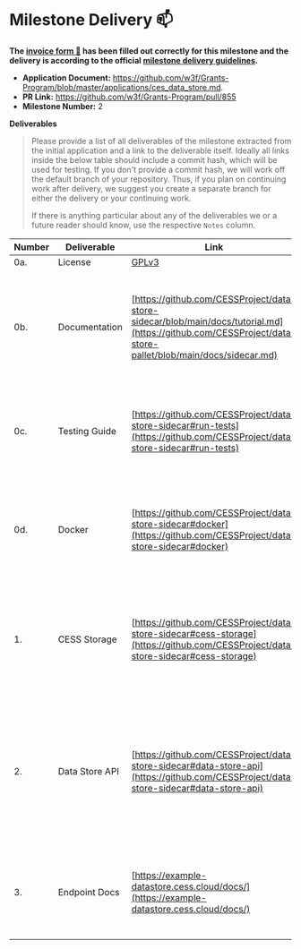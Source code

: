 # Milestone Delivery :mailbox:

**The [invoice form :pencil:](https://docs.google.com/forms/d/e/1FAIpQLSfmNYaoCgrxyhzgoKQ0ynQvnNRoTmgApz9NrMp-hd8mhIiO0A/viewform) has been filled out correctly for this milestone and the delivery is according to the official [milestone delivery guidelines](https://github.com/w3f/Grants-Program/blob/master/docs/milestone-deliverables-guidelines.md).**  

* **Application Document:** https://github.com/w3f/Grants-Program/blob/master/applications/ces_data_store.md. 
* **PR Link:** https://github.com/w3f/Grants-Program/pull/855
* **Milestone Number:** 2

**Deliverables**
> Please provide a list of all deliverables of the milestone extracted from the initial application and a link to the deliverable itself. Ideally all links inside the below table should include a commit hash, which will be used for testing. If you don't provide a commit hash, we will work off the default branch of your repository. Thus, if you plan on continuing work after delivery, we suggest you create a separate branch for either the delivery or your continuing work. 
>
> If there is anything particular about any of the deliverables we or a future reader should know, use the respective `Notes` column.

| Number | Deliverable                     | Link                                                         | Notes                                                        |
| ------ | ------------------------------- | ------------------------------------------------------------ | ------------------------------------------------------------ |
| 0a.    | License                         | [GPLv3](https://github.com/CESSProject/data-store-sidecar/blob/main/LICENSE) |                                                              |
| 0b.    | Documentation                   | [https://github.com/CESSProject/data-store-sidecar/blob/main/docs/tutorial.md](https://github.com/CESSProject/data-store-pallet/blob/main/docs/sidecar.md) | Basic tutorial that explains how to use data store sidecar to connect to the storage service of the CESS network. |
| 0c.    | Testing Guide                   | [https://github.com/CESSProject/data-store-sidecar#run-tests](https://github.com/CESSProject/data-store-sidecar#run-tests) | Core functions are covered by unit tests to ensure functionality and robustness. |
| 0d.    | Docker                          | [https://github.com/CESSProject/data-store-sidecar#docker](https://github.com/CESSProject/data-store-sidecar#docker) | Provided a Dockerfile(s) that can be used to test all the functionality delivered with this milestone. |
| 1.     | CESS Storage                    | [https://github.com/CESSProject/data-store-sidecar#cess-storage](https://github.com/CESSProject/data-store-sidecar#cess-storage) | Integrated CESS storage module in Custom-built Storage Sidecar to support the data storage service. |
| 2.     | Data Store API                  | [https://github.com/CESSProject/data-store-sidecar#data-store-api](https://github.com/CESSProject/data-store-sidecar#data-store-api) | Implemented the data store API to support interaction with the data store pallet based on the stable version of the Substrate API Sidecar.                          |
| 3.     | Endpoint Docs                   | [https://example-datastore.cess.cloud/docs/](https://example-datastore.cess.cloud/docs/) | Provided Endpoint Docs explaining the usage of the all implemented RESTful API.                           |
